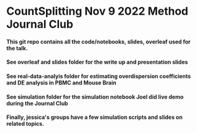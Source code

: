 # CountSplitting Nov 9 2022 Method Journal Club
#### This git repo contains all the code/notebooks, slides, overleaf used for the talk. 

#### See overleaf and slides folder for the write up and presentation slides
#### See real-data-analyis folder for estimating overdispersion coefficients and DE analysis in PBMC and Mouse Brain
#### See simulation folder for the simulation notebook Joel did live demo during the Journal Club
#### Finally, jessica's groups have a few simulation scripts and slides on related topics. 
